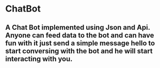 # ChatBot

## A Chat Bot implemented using Json and Api. Anyone can feed data to the bot and can have fun with it just send a simple message hello to start conversing with the bot and he will start interacting with you.
